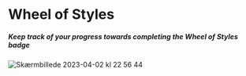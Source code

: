 # Wheel of Styles
##### Keep track of your progress towards completing the Wheel of Styles badge
![Skærmbillede 2023-04-02 kl  22 56 44](https://user-images.githubusercontent.com/9408523/229378609-a3ad91a9-ef29-49d6-9e6d-cf2da94010e8.png)
